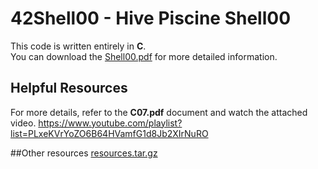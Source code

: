 # 42Shell00 - Hive Piscine Shell00

This code is written entirely in **C**.  
You can download the [Shell00.pdf](https://github.com/user-attachments/files/19233301/Shell00.pdf)  for more detailed information.

## Helpful Resources

For more details, refer to the **C07.pdf** document and watch the attached video.
https://www.youtube.com/playlist?list=PLxeKVrYoZO6B64HVamfG1d8Jb2XIrNuRO

##Other resources
[resources.tar.gz](https://github.com/user-attachments/files/19233340/resources.tar.gz)
